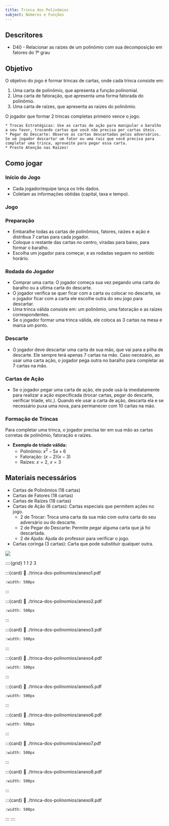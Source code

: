 ```yaml
---
title: Trinca dos Polinômios
subject: Números e Funções
---
```


## Descritores

* D40 - Relacionar as raízes de um polinômio com sua decomposição em fatores do 1º grau

## Objetivo

O objetivo do jogo é formar trincas de cartas, onde cada trinca consiste em:

1. Uma carta de polinômio, que apresenta a função polinomial.
2. Uma carta de fatoração, que apresenta uma forma fatorada do
polinômio.
3. Uma carta de raízes, que apresenta as raízes do polinômio.

O jogador que formar 2 trincas completas primeiro vence o jogo.

```{tip} Dicas e Estratégias
* Trocas Estratégicas: Use as cartas de ação para manipular o baralho a seu favor, trocando cartas que você não precisa por cartas úteis.
* Pegar do Descarte: Observe as cartas descartadas pelos adversários. Se um jogador descartar um fator ou uma raiz que você precisa para completar uma trinca, aproveite para pegar essa carta.
* Preste Atenção nas Raízes!
```

## Como jogar

### Início do Jogo

* Cada jogador/equipe lança os três dados.
* Coletam as informações obtidas (capital, taxa e tempo).

### Jogo

### Preparação

* Embaralhe todas as cartas de polinômios, fatores, raízes e ação e distribua 7 cartas para cada jogador.
* Coloque o restante das cartas no centro, viradas para baixo, para formar o baralho.
* Escolha um jogador para começar, e as rodadas seguem no sentido horário.

### Rodada do Jogador

* Comprar uma carta: O jogador começa sua vez pegando uma carta do baralho ou a ultima carta do descarte.
* O jogador verifica se quer ficar com a carta ou colocar no descarte, se o jogador ficar com a carta ele escolhe outra do seu jogo para descartar.
* Uma trinca válida consiste em: um polinômio, uma fatoração e as raízes correspondentes.
* Se o jogador formar uma trinca válida, ele coloca as 3 cartas na mesa e marca um ponto.

### Descarte

* O jogador deve descartar uma carta de sua mão, que vai para a pilha de descarte. Ele sempre terá apenas 7 cartas na mão. Caso necesário, ao usar uma carta ação, o jogador pega outra no baralho para completar as 7 cartas na mão.

### Cartas de Ação

* Se o jogador pegar uma carta de ação, ele pode usá-la imediatamente para realizar a ação especificada (trocar cartas, pegar do descarte, verificar triade, etc.). Quando ele usar a carta de ação, descarta ela e se necessário puxa uma nova, para permanecer com 10 cartas na mão.

### Formação de Trincas

Para completar uma trinca, o jogador precisa ter em sua mão as cartas corretas de polinômio, fatoração e raízes.

* **Exemplo de triade válida:**
    - Polinômio: $x^2 - 5x + 6$
    - Fatoração: $(x−2)(x−3)$
    - Raízes: $x = 2$, $x = 3$

## Materiais necessários

* Cartas de Polinômios (18 cartas)
* Cartas de Fatores (18 cartas)
* Cartas de Raízes (18 cartas)
* Cartas de Ação (6 cartas): Cartas especiais que permitem ações no jogo.
    - 2 de Trocar: Troca uma carta da sua mão com outra carta do seu adversário ou do descarte.
    - 2 de Pegar do Descarte: Permite pegar alguma carta que já foi descartada.
    - 2 de Ajuda: Ajuda do professor para verificar o jogo.
* Cartas coringa (3 cartas): Carta que pode substituir qualquer outra.

[![](https://badgen.net/badge/Download/ZIP)](./trinca-dos-polinomios/tudo.zip)

::::{grid} 1 1 2 3

:::{card}
:link: ./trinca-dos-polinomios/anexo1.pdf
```{image} ./trinca-dos-polinomios/anexo1.png
:width: 500px
```
:::

:::{card}
:link: ./trinca-dos-polinomios/anexo2.pdf
```{image} ./trinca-dos-polinomios/anexo2.png
:width: 500px
```
:::

:::{card}
:link: ./trinca-dos-polinomios/anexo3.pdf
```{image} ./trinca-dos-polinomios/anexo3.png
:width: 500px
```
:::

:::{card}
:link: ./trinca-dos-polinomios/anexo4.pdf
```{image} ./trinca-dos-polinomios/anexo4.png
:width: 500px
```
:::

:::{card}
:link: ./trinca-dos-polinomios/anexo5.pdf
```{image} ./trinca-dos-polinomios/anexo5.png
:width: 500px
```
:::

:::{card}
:link: ./trinca-dos-polinomios/anexo6.pdf
```{image} ./trinca-dos-polinomios/anexo6.png
:width: 500px
```
:::

:::{card}
:link: ./trinca-dos-polinomios/anexo7.pdf
```{image} ./trinca-dos-polinomios/anexo7.png
:width: 500px
```
:::

:::{card}
:link: ./trinca-dos-polinomios/anexo8.pdf
```{image} ./trinca-dos-polinomios/anexo8.png
:width: 500px
```
:::

:::{card}
:link: ./trinca-dos-polinomios/anexo9.pdf
```{image} ./trinca-dos-polinomios/anexo9.png
:width: 500px
```
:::
::::